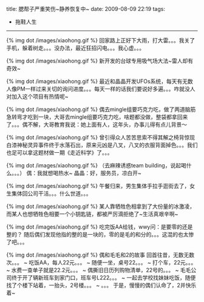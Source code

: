 title: 腮帮子严重笑伤~静养恢复中~
date: 2009-08-09 22:19
tags: 
- 拖鞋人生
---

{% img dot /images/xiaohong.gif %} 回家路上正好下大雨，打大雷。。。我关了手机，躲着树走。。。没办法，最近狂招闪电。。。我心虚。。。

{% img dot /images/xiaohong.gif %} 新开发的台球专用吸气场大法~雷人却有奇效~

{% img dot /images/xiaohong.gif %} 最近和晶晶开发UFOs系统，每天有无数人像PM一样过来关切的询问进度。。。每天一样的话我们要说好多遍。。。咋就没人对加入这个项目有热情呢~

{% img dot /images/xiaohong.gif %} 偶去mingle组要巧克力吃，做了两道脑筋急转弯才吃到一块，大哥去mingle组要巧克力吃，啥题都没做，整袋都拿回来了。。。偶不解，大哥教育我说：她上面有人，这年头，办事儿得有点儿背景～

{% img dot /images/xiaohong.gif %} 曾引得众人苦苦思索不得其解之椅背惊现白漆神秘灵异事件终于水落石出，原来元凶是八叉，八叉的衣服背面掉色。。。我们也足可以拿这题材做一期《走近科学》了。。。

{% img dot /images/xiaohong.gif %} （去麻辣诱惑team building，说起喝什么。。。）
偶：我就想喝热水~
晶晶：好，服务员，凉白开~

{% img dot /images/xiaohong.gif %} 午餐归来，男生集体手拉手逛街去了，女生集体回公司干活。。。什么世道。。。

{% img dot /images/xiaohong.gif %} 某人靠牺牲色相拿到了大份量的冰激凌，而某人也想牺牲色相要一个小钥匙链，都被严厉滴拒绝了~生活真艰辛啊~

{% img dot /images/xiaohong.gif %} 吃完饭AA给钱，wwy问：是要零的还是整的？
随后偶们发现他指的整的是一块的，零的是毛的和分的。。。这混的也太惨了吧。。。

{% img dot /images/xiaohong.gif %} 偶和毛毛和2的故事
回首往昔，无数无数次。。。
~ 吃饭AA，每人22元。。。
~ 随便一坐，桌号22。。。
~ 打个车，22元。。。
~ 水费一查单子就是22.2元。。。
~ 偶撕旧日历列购物清单，22号的。。。
~ 毛毛公司终于开了辆新班车到家门口，班车号L222。。。
~ 一起去学校找妹妹吃饭，随便找了个楼下站着，一抬头，2号楼。。。
~ 。。。
于是，慢慢的偶们认命了，2并快乐着~